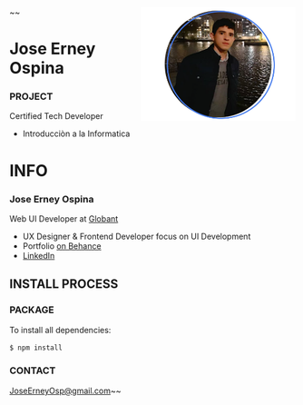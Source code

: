 ~~<a href="https://www.behance.net/JoseOsp"><img src="./assets/joseErneyOspina.png" height="200" align="right"></a>
# Jose Erney Ospina

### PROJECT

Certified Tech Developer

  - Introducciòn a la Informatica

# INFO

### Jose Erney Ospina

Web UI Developer at [ Globant ](https://www.linkedin.com/company/globant/mycompany/)

  - UX Designer & Frontend Developer focus on UI Development
  - Portfolio [ on Behance ](https://www.behance.net/JoseOsp/)
  - [ LinkedIn ](https://linkedin.com/in/joseerneyospina/)

## INSTALL PROCESS

### PACKAGE

To install all dependencies:

```bash
$ npm install
```


### CONTACT

JoseErneyOsp@gmail.com~~

